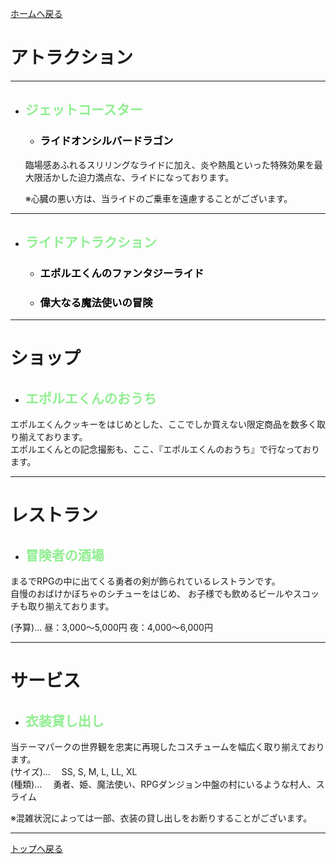 [ホームへ戻る](https://takajo-soft03.github.io/EUROPE)


# アトラクション
****************
* ## <span style="color:Lightgreen;">ジェットコースター</span>
    * ### <span style="color:black;">ライドオンシルバードラゴン</span>
    臨場感あふれるスリリングなライドに加え、炎や熱風といった特殊効果を最大限活かした迫力満点な、ライドになっております。  

    ※心臓の悪い方は、当ライドのご乗車を遠慮することがございます。  

****************   
* ## <span style="color:Lightgreen;">ライドアトラクション</span>
    * ### <span style="color:black;">エポルエくんのファンタジーライド</span>
        
    * ### <span style="color:black;">偉大なる魔法使いの冒険</span>

****************
# ショップ
* ## <span style="color:Lightgreen;">エポルエくんのおうち</span>
エポルエくんクッキーをはじめとした、ここでしか買えない限定商品を数多く取り揃えております。  
エポルエくんとの記念撮影も、ここ、『エポルエくんのおうち』で行なっております。  

****************
# レストラン
* ## <span style="color:Lightgreen;">冒険者の酒場</span>
まるでRPGの中に出てくる勇者の剣が飾られているレストランです。  
自慢のおばけかぼちゃのシチューをはじめ、
お子様でも飲めるビールやスコッチも取り揃えております。  

(予算)…
昼：3,000〜5,000円
夜：4,000〜6,000円

****************
# サービス
* ## <span style="color:Lightgreen;">衣装貸し出し</span>
当テーマパークの世界観を忠実に再現したコスチュームを幅広く取り揃えております。  
(サイズ)…
　SS, S, M, L, LL, XL  
(種類)…
　勇者、姫、魔法使い、RPGダンジョン中盤の村にいるような村人、スライム  

※混雑状況によっては一部、衣装の貸し出しをお断りすることがございます。

***************
[トップへ戻る](https://takajo-soft03.github.io/EUROPE/attraction)
